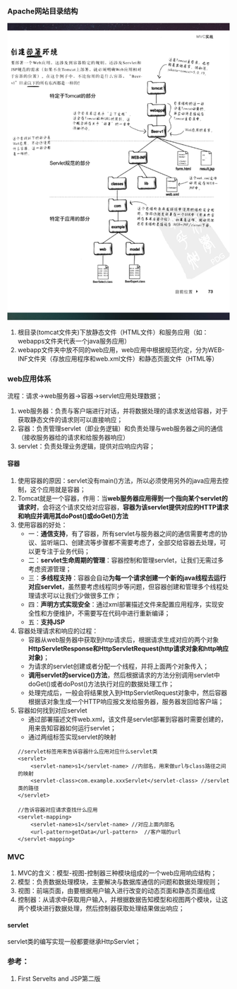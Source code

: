 ### Apache网站目录结构
![web容器目录结构](img/容器目录结构.png)
1. 根目录(tomcat文件夹)下放静态文件（HTML文件）和服务应用（如：webapps文件夹代表一个java服务应用）
2. webapp文件夹中放不同的web应用，web应用中根据规范约定，分为WEB-INF文件夹（存放应用程序和web.xml文件）和静态页面文件（HTML等）

### web应用体系
流程：请求->web服务器->容器->servlet应用处理数据；
1. web服务器：负责与客户端进行对话，并将数据处理的请求发送给容器，对于获取静态文件的请求则可以直接响应；
2. 容器：负责管理servlet（即业务逻辑）和负责处理与web服务器之间的通信（接收服务器给的请求和给服务器响应）
3. servlet：负责处理业务逻辑，提供对应响应内容；

#### 容器
1. 使用容器的原因：servlet没有main()方法，所以必须使用另外的java应用去控制，这个应用就是容器；
2. Tomcat就是一个容器，作用：当**web服务器应用得到一个指向某个servlet的请求时**，会将这个请求交给对应容器，**容器为该servlet提供对应的HTTP请求和响应并调用其doPost()或doGet()方法**
3. 使用容器的好处：
    * 一：**通信支持**，有了容器，所有servlet与服务器之间的通信需要考虑的协议、监听端口、创建流等步骤都不需要考虑了，全部交给容器去处理，可以更专注于业务代码；
    * 二：**servlet生命周期的管理**：容器控制和管理servlet，让我们无需过多考虑资源管理；
    * 三：**多线程支持**：容器会自动**为每一个请求创建一个新的java线程去运行对应servlet**，虽然要考虑线程同步等问题，但容器创建和管理多个线程处理请求可以让我们少做很多工作；
    * 四：**声明方式实现安全**：通过xml部署描述文件来配置应用程序，实现安全性和方便维护，不需要写在代码中进行重新编译；
    * 五：**支持JSP**
4. 容器处理请求和响应的过程：
    * 容器从web服务器中获取到http请求后，根据请求生成对应的两个对象**HttpServletResponse和HttpServletRequest(http请求对象和http响应对象)**；
    * 为请求的servlet创建或者分配一个线程，并将上面两个对象传入；
    * **调用servlet的service()方法**，然后根据请求的方法分别调用servlet中doGet()或者doPost()方法执行对应的数据处理工作；
    * 处理完成后，一般会将结果放入到HttpServletRequest对象中，然后容器根据该对象生成一个HTTP响应报文发给服务器，服务器发回给客户端；
5. 容器如何找到对应servlet
    * 通过部署描述文件web.xml，该文件是servlet部署到容器时需要创建的，用来告知容器如何运行servlet；
    * 通过两组标签实现servlet的映射
    ```
    //servlet标签用来告诉容器什么应用对应什么servlet类
    <servlet>
        <servlet-name>s1</servlet-name> //内部名，用来做url与class路径之间的映射
        <servlet-class>com.example.xxxServlet</servlet-class> //servlet类的路径
    </servlet>
    
    //告诉容器对应请求查找什么应用
    <servlet-mapping>
        <servlet-name>s1</servlet-name> //对应上面内部名
        <url-pattern>getData</url-pattern>  //客户端的url
    </servlet-mapping>
    ```

### MVC
1. MVC的含义：模型-视图-控制器三种模块组成的一个web应用响应结构；
2. 模型：负责数据处理模块，主要解决与数据库通信的问题和数据处理规则；
3. 视图：前端页面，由要根据用户输入进行改变的动态页面和静态页面组成
4. 控制器：从请求中获取用户输入，并根据数据告知模型和视图两个模块，让这两个模块进行数据处理，然后控制器获取处理结果做出响应；


#### servlet
servlet类的编写实现一般都要继承HttpServlet；

### 参考：
1. First Servelts and JSP第二版